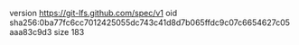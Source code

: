 version https://git-lfs.github.com/spec/v1
oid sha256:0ba77fc6cc7012425055dc743c41d8d7b065ffdc9c07c6654627c05aaa83c9d3
size 183
